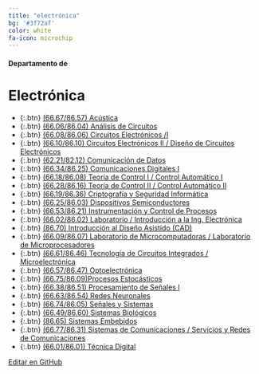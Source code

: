 ```yaml
---
title: "electrónica"
bg: '#3f72af'
color: white
fa-icon: microchip
---
```

#### Departamento de
# Electrónica

<!---
No poner los links de t.joinchat directamente,
>>>> NO USAR https://www.protectyourlinks.com/ <<<<
En lugar de https://t.me/joinchat/SaraSasasa-sa poner j/SaraSasasa-sa
-->

*  {:.btn} [(66.67/86.57) Acústica](j/DMszThp8zU5X4EPgp4MAQg)
*  {:.btn} [(66.06/86.04) Análisis de Circuitos](j/Ogw12k3ExEvv8pONk4bHPQ)
*  {:.btn} [(66.08/86.06) Circuitos Electrónicos /I](j/IQ4_wU67D9F0e3ML6B2G7Q)
*  {:.btn} [(66.10/86.10) Circuitos Electrónicos II / Diseño de Circuitos Electrónicos](j/HNkuMsdEFXBmZDdh)
*  {:.btn} [(62.21/82.12) Comunicación de Datos](j/DMszTkN3VbX6jtzAv5QPHw)
*  {:.btn} [(66.34/86.25) Comunicaciones Digitales I](j/nzdJAi1lg1U1NDE5)
*  {:.btn} [(66.18/86.08) Teoría de Control I / Control Automático I](j/DMszThglDe-jJaG7qGHbVg)
*  {:.btn} [(66.28/86.16) Teoría de Control II / Control Automático II](j/https://t.me/joinchat/cMoiSo-YqzBjNmIx)
*  {:.btn} [(66.19/86.36) Criptografía y Seguridad Informática](j/RtIFfhut_eS9uSPFcNf1Kw)
*  {:.btn} [(66.25/86.03) Dispositivos Semiconductores](j/DMszTlNF4hsAaoRpw3IVkg)
*  {:.btn} [(66.53/86.21) Instrumentación y Control de Procesos](j/88sBvCJUOPE1YWIx)
*  {:.btn} [(66.02/86.02) Laboratorio / Introducción a la Ing. Electrónica](j/NONsfET3Mm5S7HXnPI4K3w)
*  {:.btn} [(86.70) Introducción al Diseño Asistido (CAD)](j/_mJONSwsZtw2MDYx)
*  {:.btn} [(66.09/86.07) Laboratorio de Microcomputadoras / Laboratorio de Microprocesadores](j/DMszThlENqXmSQCkXMy2sA)
*  {:.btn} [(66.61/86.46) Tecnología de Circuitos Integrados / Microelectrónica](j/CkvBmqUZlCs0MTNh)
*  {:.btn} [(66.57/86.47) Optoelectrónica](j/XoeO_asHYVdmNzIx)
*  {:.btn} [(66.75/86.09)Procesos Estocásticos](j/Kd1alhIXJ1fkJozLiPKDoQ)
*  {:.btn} [(66.38/86.51) Procesamiento de Señales I](j/BGf_lAGuveoxMDlh)
*  {:.btn} [(66.63/86.54) Redes Neuronales](j/BxPhQ8thIIA2MjVh)
*  {:.btn} [(66.74/86.05) Señales y Sistemas](j/DMszTk0T-76GU5PAZwraJw)
*  {:.btn} [(66.49/86.60) Sistemas Biológicos](j/mcQXlmp2mbJiY2Ix)
*  {:.btn} [(86.65) Sistemas Embebidos](j/1D6R2peJrpozNzVh)
*  {:.btn} [(66.77/86.31) Sistemas de Comunicaciones / Servicios y Redes de Comunicaciones](j/Bje_FbBY2JJmYjcx)
*  {:.btn} [(66.01/86.01) Técnica Digital](j/5AHHpHW0vmxkMGMx)

<span class="editongithub">
	<a href="{{site.github.repository_url}}/blob/master/{{page.path}}">
		<i class="fas fa-pen"></i> Editar en GitHub
	</a>
</span>
